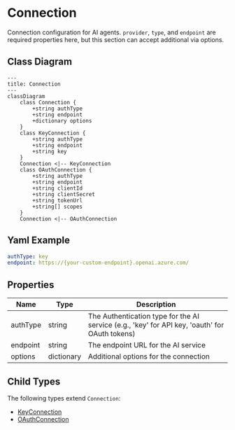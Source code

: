 # Connection

Connection configuration for AI agents.
`provider`, `type`, and `endpoint` are required properties here,
but this section can accept additional via options.

## Class Diagram

```mermaid
---
title: Connection
---
classDiagram
    class Connection {
        +string authType
        +string endpoint
        +dictionary options
    }
    class KeyConnection {
        +string authType
        +string endpoint
        +string key
    }
    Connection <|-- KeyConnection
    class OAuthConnection {
        +string authType
        +string endpoint
        +string clientId
        +string clientSecret
        +string tokenUrl
        +string[] scopes
    }
    Connection <|-- OAuthConnection
```



## Yaml Example
```yaml
authType: key
endpoint: https://{your-custom-endpoint}.openai.azure.com/

```




## Properties

| Name | Type | Description |
| ---- | ---- | ----------- |
| authType | string | The Authentication type for the AI service (e.g., &#39;key&#39; for API key, &#39;oauth&#39; for OAuth tokens)  |
| endpoint | string | The endpoint URL for the AI service  |
| options | dictionary | Additional options for the connection  |



## Child Types

The following types extend `Connection`:
- [KeyConnection](KeyConnection.md)
- [OAuthConnection](OAuthConnection.md)

